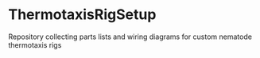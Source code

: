 # ThermotaxisRigSetup
Repository collecting parts lists and wiring diagrams for custom nematode thermotaxis rigs
